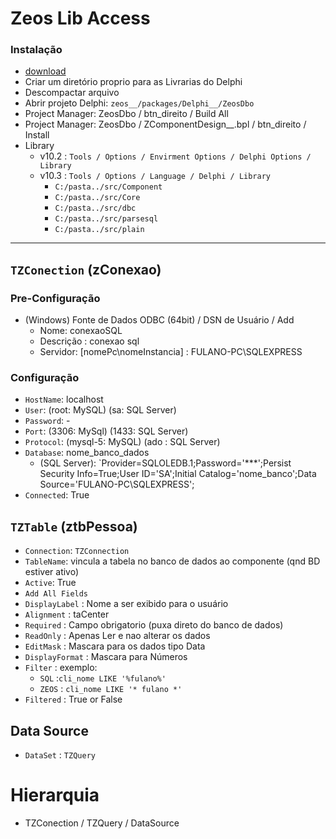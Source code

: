 # Zeos Lib Access 
### Instalação
- [download](https://sourceforge.net/projects/zeoslib/)
- Criar um diretório proprio para as Livrarias do Delphi
- Descompactar arquivo
- Abrir projeto Delphi: `zeos__/packages/Delphi__/ZeosDbo`
- Project Manager: ZeosDbo / btn_direito / Build All 
- Project Manager: ZeosDbo / ZComponentDesign__.bpl / btn_direito / Install
- Library
  - v10.2 : `Tools / Options / Envirment Options / Delphi Options / Library` 
  - v10.3 : `Tools / Options / Language / Delphi / Library` 
    - `C:/pasta../src/Component`
    - `C:/pasta../src/Core`
    - `C:/pasta../src/dbc`
    - `C:/pasta../src/parsesql`
    - `C:/pasta../src/plain` 

---

## `TZConection` (zConexao)

### Pre-Configuração
- (Windows) Fonte de Dados ODBC (64bit) / DSN de Usuário / Add 
   - Nome: conexaoSQL
   - Descrição : conexao sql
   - Servidor: [nomePc\nomeInstancia] : FULANO-PC\SQLEXPRESS

### Configuração   
- `HostName`: localhost
- `User`: (root: MySQL) (sa: SQL Server)
- `Password`: -
- `Port`:     (3306: MySql)    (1433: SQL Server)
- `Protocol`: (mysql-5: MySQL) (ado : SQL Server)
- `Database`: nome_banco_dados
  - (SQL Server): `Provider=SQLOLEDB.1;Password='***';Persist Security Info=True;User ID='SA';Initial Catalog='nome_banco';Data Source='FULANO-PC\SQLEXPRESS'; 
- `Connected`: True
 
## `TZTable` (ztbPessoa)
- `Connection`: `TZConnection`
- `TableName`:  vincula a tabela no banco de dados ao componente (qnd BD estiver ativo)
- `Active`: True
- `Add All Fields` 
- `DisplayLabel` : Nome a ser exibido para o usuário
- `Alignment` : taCenter
- `Required` : Campo obrigatorio (puxa direto do banco de dados)
- `ReadOnly` : Apenas Ler e nao alterar os dados
- `EditMask` : Mascara para os dados tipo Data
- `DisplayFormat` : Mascara para Números
- `Filter` : exemplo: 
  - `SQL` :`cli_nome LIKE '%fulano%'`
  - `ZEOS` : `cli_nome LIKE '* fulano *'`
- `Filtered` : True or False
 
## Data Source
- `DataSet` : `TZQuery`

# Hierarquia
- TZConection / TZQuery / DataSource
